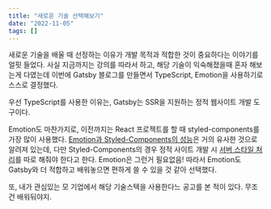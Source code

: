 ```yaml
---
title: "새로운 기술 선택해보기"
date: "2022-11-05"
tags: []
---
```


새로운 기술을 배울 때 선정하는 이유가 개발 목적과 적합한 것이 중요하다는 이야기를 얼핏 들었다.
사실 지금까지는 강의를 따라서 하고, 해당 기술이 익숙해졌을때 혼자 해보는게 다였는데
이번에 Gatsby 블로그를 만들면서
TypeScript, Emotion을 사용하기로 스스로 결정했다.

우선 TypeScript를 사용한 이유는,
Gatsby는 SSR을 지원하는 정적 웹사이트 개발 도구이다.

Emotion도 마찬가지로,
이전까지는 React 프로젝트를 할 때 styled-components를 가장 많이 사용했다.
<a href="https://velog.io/@bepyan/styled-components-%EA%B3%BC-emotion-%EB%8F%84%EB%8C%80%EC%B2%B4-%EC%B0%A8%EC%9D%B4%EA%B0%80-%EB%AD%94%EA%B0%80">Emotion과 Styled-Components의 성능</a>은 거의 유사한 것으로 알려져 있는데,
다만 Styled-Components의 경우 정적 사이트 개발 시 <a href="https://styled-components.com/docs/advanced#streaming-rendering">서버 스타일 처리</a>를 따로 해줘야 한다고 한다.
Emotion은 그런거 필요없음!
따라서 Emotion도 Gatsby와 더 적합하고 배워놓으면 편하게 쓸 수 있을 것 같아 선택했다.

또, 내가 관심있는 모 기업에서 해당 기술스택을 사용한다느 공고를 본 적이 있다.
무조건 배워둬야지.
